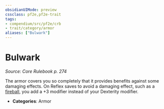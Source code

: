 ```yaml
---
obsidianUIMode: preview
cssclass: pf2e,pf2e-trait
tags:
- compendium/src/pf2e/crb
- trait/category/armor
aliases: ["Bulwark"]
---
```

# Bulwark  
*Source: Core Rulebook p. 274*  

The armor covers you so completely that it provides benefits against some damaging effects. On Reflex saves to avoid a damaging effect, such as a [fireball](/compendium/spells/fireball.md), you add a +3 modifier instead of your Dexterity modifier.

- **Categories**: Armor